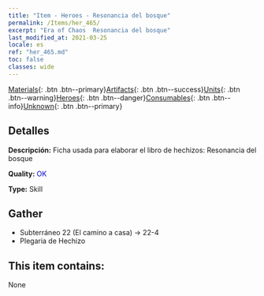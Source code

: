 ```yaml
---
title: "Item - Heroes - Resonancia del bosque"
permalink: /Items/her_465/
excerpt: "Era of Chaos  Resonancia del bosque"
last_modified_at: 2021-03-25
locale: es
ref: "her_465.md"
toc: false
classes: wide
---
```

 [Materials](/es/Items/){: .btn .btn--primary}[Artifacts](/es/Items/Artifacts/){: .btn .btn--success}[Units](/es/Items/Units/){: .btn .btn--warning}[Heroes](/es/Items/Heroes/){: .btn .btn--danger}[Consumables](/es/Items/Consumables/){: .btn .btn--info}[Unknown](/es/Items/Unknown/){: .btn .btn--primary}

## Detalles
 **Descripción:** Ficha usada para elaborar el libro de hechizos: Resonancia del bosque

 **Quality:** <span style="color: #0000CD">OK</span>

 **Type:** Skill

## Gather

*    Subterráneo 22 (El camino a casa) -> 22-4 
*    Plegaria de Hechizo 

## This item contains:

  None

